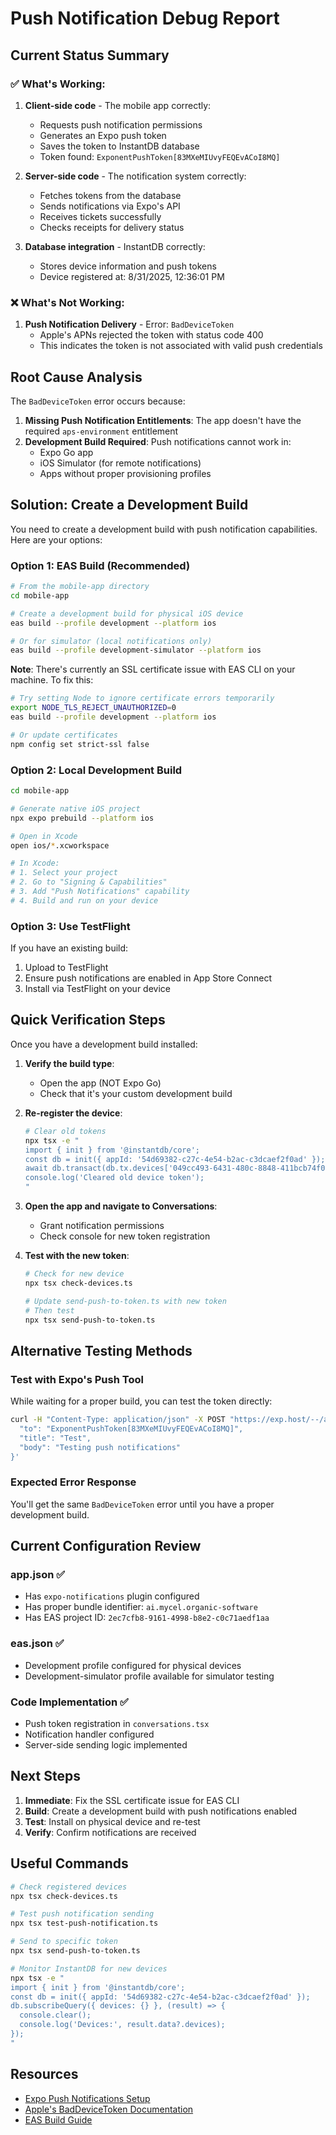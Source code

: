 # Push Notification Debug Report

## Current Status Summary

### ✅ What's Working:
1. **Client-side code** - The mobile app correctly:
   - Requests push notification permissions
   - Generates an Expo push token
   - Saves the token to InstantDB database
   - Token found: `ExponentPushToken[83MXeMIUvyFEQEvACoI8MQ]`

2. **Server-side code** - The notification system correctly:
   - Fetches tokens from the database
   - Sends notifications via Expo's API
   - Receives tickets successfully
   - Checks receipts for delivery status

3. **Database integration** - InstantDB correctly:
   - Stores device information and push tokens
   - Device registered at: 8/31/2025, 12:36:01 PM

### ❌ What's Not Working:
1. **Push Notification Delivery** - Error: `BadDeviceToken`
   - Apple's APNs rejected the token with status code 400
   - This indicates the token is not associated with valid push credentials

## Root Cause Analysis

The `BadDeviceToken` error occurs because:

1. **Missing Push Notification Entitlements**: The app doesn't have the required `aps-environment` entitlement
2. **Development Build Required**: Push notifications cannot work in:
   - Expo Go app
   - iOS Simulator (for remote notifications)
   - Apps without proper provisioning profiles

## Solution: Create a Development Build

You need to create a development build with push notification capabilities. Here are your options:

### Option 1: EAS Build (Recommended)
```bash
# From the mobile-app directory
cd mobile-app

# Create a development build for physical iOS device
eas build --profile development --platform ios

# Or for simulator (local notifications only)
eas build --profile development-simulator --platform ios
```

**Note**: There's currently an SSL certificate issue with EAS CLI on your machine. To fix this:
```bash
# Try setting Node to ignore certificate errors temporarily
export NODE_TLS_REJECT_UNAUTHORIZED=0
eas build --profile development --platform ios

# Or update certificates
npm config set strict-ssl false
```

### Option 2: Local Development Build
```bash
cd mobile-app

# Generate native iOS project
npx expo prebuild --platform ios

# Open in Xcode
open ios/*.xcworkspace

# In Xcode:
# 1. Select your project
# 2. Go to "Signing & Capabilities"
# 3. Add "Push Notifications" capability
# 4. Build and run on your device
```

### Option 3: Use TestFlight
If you have an existing build:
1. Upload to TestFlight
2. Ensure push notifications are enabled in App Store Connect
3. Install via TestFlight on your device

## Quick Verification Steps

Once you have a development build installed:

1. **Verify the build type**:
   - Open the app (NOT Expo Go)
   - Check that it's your custom development build

2. **Re-register the device**:
   ```bash
   # Clear old tokens
   npx tsx -e "
   import { init } from '@instantdb/core';
   const db = init({ appId: '54d69382-c27c-4e54-b2ac-c3dcaef2f0ad' });
   await db.transact(db.tx.devices['049cc493-6431-480c-8848-411bcb74f042'].delete());
   console.log('Cleared old device token');
   "
   ```

3. **Open the app and navigate to Conversations**:
   - Grant notification permissions
   - Check console for new token registration

4. **Test with the new token**:
   ```bash
   # Check for new device
   npx tsx check-devices.ts
   
   # Update send-push-to-token.ts with new token
   # Then test
   npx tsx send-push-to-token.ts
   ```

## Alternative Testing Methods

### Test with Expo's Push Tool
While waiting for a proper build, you can test the token directly:
```bash
curl -H "Content-Type: application/json" -X POST "https://exp.host/--/api/v2/push/send" -d '{
  "to": "ExponentPushToken[83MXeMIUvyFEQEvACoI8MQ]",
  "title": "Test",
  "body": "Testing push notifications"
}'
```

### Expected Error Response
You'll get the same `BadDeviceToken` error until you have a proper development build.

## Current Configuration Review

### app.json ✅
- Has `expo-notifications` plugin configured
- Has proper bundle identifier: `ai.mycel.organic-software`
- Has EAS project ID: `2ec7cfb8-9161-4998-b8e2-c0c71aedf1aa`

### eas.json ✅
- Development profile configured for physical devices
- Development-simulator profile available for simulator testing

### Code Implementation ✅
- Push token registration in `conversations.tsx`
- Notification handler configured
- Server-side sending logic implemented

## Next Steps

1. **Immediate**: Fix the SSL certificate issue for EAS CLI
2. **Build**: Create a development build with push notifications enabled
3. **Test**: Install on physical device and re-test
4. **Verify**: Confirm notifications are received

## Useful Commands

```bash
# Check registered devices
npx tsx check-devices.ts

# Test push notification sending
npx tsx test-push-notification.ts

# Send to specific token
npx tsx send-push-to-token.ts

# Monitor InstantDB for new devices
npx tsx -e "
import { init } from '@instantdb/core';
const db = init({ appId: '54d69382-c27c-4e54-b2ac-c3dcaef2f0ad' });
db.subscribeQuery({ devices: {} }, (result) => {
  console.clear();
  console.log('Devices:', result.data?.devices);
});
"
```

## Resources

- [Expo Push Notifications Setup](https://docs.expo.dev/push-notifications/push-notifications-setup/)
- [Apple's BadDeviceToken Documentation](https://developer.apple.com/documentation/usernotifications/setting_up_a_remote_notification_server/handling_notification_responses_from_apns)
- [EAS Build Guide](https://docs.expo.dev/build/setup/)